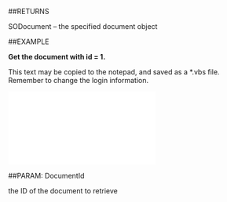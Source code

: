 
##RETURNS

SODocument – the specified document object


##EXAMPLE

**Get the document with id = 1.**

This text may be copied to the notepad, and saved as a *.vbs file. Remember to change the login information.

![](..\..\Examples\vbs\Database.GetDocument.vbs.txt)


##PARAM: DocumentId

the ID of the document to retrieve

